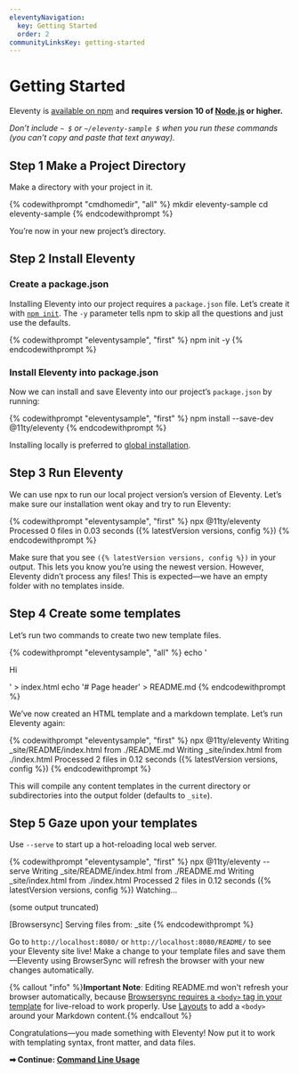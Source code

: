 ```yaml
---
eleventyNavigation:
  key: Getting Started
  order: 2
communityLinksKey: getting-started
---
```

# Getting Started

Eleventy is [available on npm](https://www.npmjs.com/package/@11ty/eleventy) and **requires version 10 of [Node.js](https://nodejs.org/) or higher.**

_Don’t include `~ $` or `~/eleventy-sample $` when you run these commands (you can’t copy and paste that text anyway)._

## <span class="numberflag"><span class="sr-only">Step</span> 1</span> Make a Project Directory

Make a directory with your project in it.

{% codewithprompt "cmdhomedir", "all" %}
mkdir eleventy-sample
cd eleventy-sample
{% endcodewithprompt %}

You’re now in your new project’s directory.

## <span class="numberflag"><span class="sr-only">Step</span> 2</span> Install Eleventy

### Create a package.json

Installing Eleventy into our project requires a `package.json` file. Let’s create it with [`npm init`](https://docs.npmjs.com/cli/init). The `-y` parameter tells npm to skip all the questions and just use the defaults.

{% codewithprompt "eleventysample", "first" %}
npm init -y
{% endcodewithprompt %}

### Install Eleventy into package.json

Now we can install and save Eleventy into our project’s `package.json` by running:

{% codewithprompt "eleventysample", "first" %}
npm install --save-dev @11ty/eleventy
{% endcodewithprompt %}

Installing locally is preferred to [global installation](/docs/global-installation/).

## <span class="numberflag"><span class="sr-only">Step</span> 3</span> Run Eleventy

We can use npx to run our local project version’s version of Eleventy. Let’s make sure our installation went okay and try to run Eleventy:

{% codewithprompt "eleventysample", "first" %}
npx @11ty/eleventy
Processed 0 files in 0.03 seconds ({% latestVersion versions, config %})
{% endcodewithprompt %}

Make sure that you see `({% latestVersion versions, config %})` in your output. This lets you know you’re using the newest version. However, Eleventy didn’t process any files! This is expected—we have an empty folder with no templates inside.

## <span class="numberflag"><span class="sr-only">Step</span> 4</span> Create some templates

Let’s run two commands to create two new template files.

{% codewithprompt "eleventysample", "all" %}
echo '<!doctype html><html><head><title>Page title</title></head><body><p>Hi</p></body></html>' > index.html
echo '# Page header' > README.md
{% endcodewithprompt %}

We’ve now created an HTML template and a markdown template. Let’s run Eleventy again:

{% codewithprompt "eleventysample", "first" %}
npx @11ty/eleventy
Writing _site/README/index.html from ./README.md
Writing _site/index.html from ./index.html
Processed 2 files in 0.12 seconds ({% latestVersion versions, config %})
{% endcodewithprompt %}

This will compile any content templates in the current directory or subdirectories into the output folder (defaults to `_site`).

## <span class="numberflag"><span class="sr-only">Step</span> 5</span> Gaze upon your templates

Use `--serve` to start up a hot-reloading local web server.

{% codewithprompt "eleventysample", "first" %}
npx @11ty/eleventy --serve
Writing _site/README/index.html from ./README.md
Writing _site/index.html from ./index.html
Processed 2 files in 0.12 seconds ({% latestVersion versions, config %})
Watching…

 (some output truncated)

[Browsersync] Serving files from: _site
{% endcodewithprompt %}

Go to `http://localhost:8080/` or `http://localhost:8080/README/` to see your Eleventy site live! Make a change to your template files and save them—Eleventy using BrowserSync will refresh the browser with your new changes automatically.

{% callout "info" %}<strong>Important Note</strong>: Editing README.md won't refresh your browser automatically, because <a href="https://browsersync.io/docs/#requirements">Browsersync requires a <code>&lt;body&gt;</code> tag in your template</a> for live-reload to work properly. Use <a href="/docs/layouts/">Layouts</a> to add a <code>&lt;body&gt;</code> around your Markdown content.{% endcallout %}

Congratulations—you made something with Eleventy! Now put it to work with templating syntax, front matter, and data files.

**➡ Continue: [Command Line Usage](/docs/usage/)**

